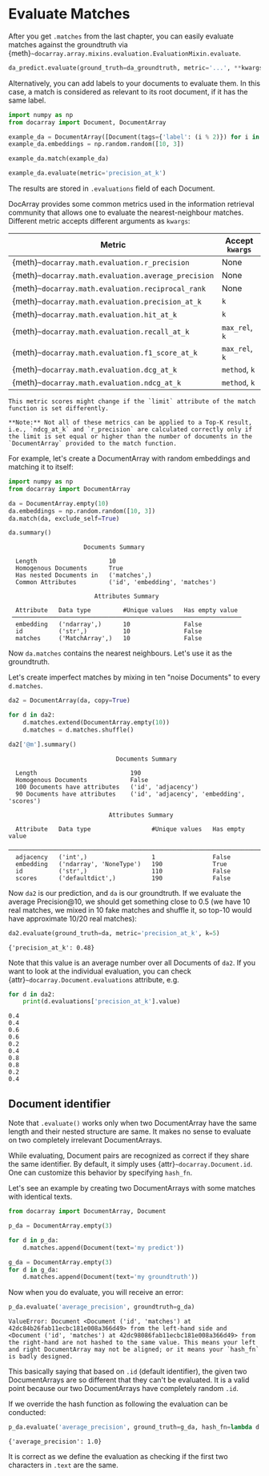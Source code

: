 # Evaluate Matches

After you get `.matches` from the last chapter, you can easily evaluate matches against the groundtruth via {meth}`~docarray.array.mixins.evaluation.EvaluationMixin.evaluate`.

```python
da_predict.evaluate(ground_truth=da_groundtruth, metric='...', **kwargs)
```

Alternatively, you can add labels to your documents to evaluate them.
In this case, a match is considered as relevant to its root document, if it has the same label.

```python
import numpy as np
from docarray import Document, DocumentArray

example_da = DocumentArray([Document(tags={'label': (i % 2)}) for i in range(10)])
example_da.embeddings = np.random.random([10, 3])

example_da.match(example_da)

example_da.evaluate(metric='precision_at_k')
```

The results are stored in `.evaluations` field of each Document.

DocArray provides some common metrics used in the information retrieval community that allows one to evaluate the nearest-neighbour matches. Different metric accepts different arguments as `kwargs`:

| Metric                                              | Accept `kwargs`  |
|-----------------------------------------------------|------------------|
| {meth}`~docarray.math.evaluation.r_precision`       | None             |
| {meth}`~docarray.math.evaluation.average_precision` | None             |            
| {meth}`~docarray.math.evaluation.reciprocal_rank`   | None             |
| {meth}`~docarray.math.evaluation.precision_at_k`    | `k`              |
| {meth}`~docarray.math.evaluation.hit_at_k`          | `k`              |
| {meth}`~docarray.math.evaluation.recall_at_k`       | `max_rel`, `k`   |
| {meth}`~docarray.math.evaluation.f1_score_at_k`     | `max_rel`, `k`   |
| {meth}`~docarray.math.evaluation.dcg_at_k`          | `method`, `k`    |
| {meth}`~docarray.math.evaluation.ndcg_at_k`         | `method`, `k`    |

```{danger}
This metric scores might change if the `limit` attribute of the match function is set differently.

**Note:** Not all of these metrics can be applied to a Top-K result, i.e., `ndcg_at_k` and `r_precision` are calculated correctly only if the limit is set equal or higher than the number of documents in the `DocumentArray` provided to the match function.
```


For example, let's create a DocumentArray with random embeddings and matching it to itself:

```python
import numpy as np
from docarray import DocumentArray

da = DocumentArray.empty(10)
da.embeddings = np.random.random([10, 3])
da.match(da, exclude_self=True)

da.summary()
```


```text
                     Documents Summary                      
                                                            
  Length                    10                              
  Homogenous Documents      True                            
  Has nested Documents in   ('matches',)                    
  Common Attributes         ('id', 'embedding', 'matches')  
                                                            
                        Attributes Summary                        
                                                                  
  Attribute   Data type         #Unique values   Has empty value  
 ──────────────────────────────────────────────────────────────── 
  embedding   ('ndarray',)      10               False            
  id          ('str',)          10               False            
  matches     ('MatchArray',)   10               False                
```

Now `da.matches` contains the nearest neighbours. Let's use it as the groundtruth. 

Let's create imperfect matches by mixing in ten "noise Documents" to every `d.matches`.

```python
da2 = DocumentArray(da, copy=True)

for d in da2:
    d.matches.extend(DocumentArray.empty(10))
    d.matches = d.matches.shuffle()

da2['@m'].summary()
```

```text
                              Documents Summary                               
                                                                              
  Length                          190                                         
  Homogenous Documents            False                                       
  100 Documents have attributes   ('id', 'adjacency')                         
  90 Documents have attributes    ('id', 'adjacency', 'embedding', 'scores')  
                                                                              
                            Attributes Summary                            
                                                                          
  Attribute   Data type                 #Unique values   Has empty value  
 ──────────────────────────────────────────────────────────────────────── 
  adjacency   ('int',)                  1                False            
  embedding   ('ndarray', 'NoneType')   190              True             
  id          ('str',)                  110              False            
  scores      ('defaultdict',)          190              False            
```



Now `da2` is our prediction, and `da` is our groundtruth. If we evaluate the average Precision@10, we should get something close to 0.5 (we have 10 real matches, we mixed in 10 fake matches and shuffle it, so top-10 would have approximate 10/20 real matches):

```python
da2.evaluate(ground_truth=da, metric='precision_at_k', k=5)
```

```text
{'precision_at_k': 0.48}
```

Note that this value is an average number over all Documents of `da2`. If you want to look at the individual evaluation, you can check {attr}`~docarray.Document.evaluations` attribute, e.g.

```python
for d in da2:
    print(d.evaluations['precision_at_k'].value)
```

```text
0.4
0.4
0.6
0.6
0.2
0.4
0.8
0.8
0.2
0.4
```

## Document identifier

Note that `.evaluate()` works only when two DocumentArray have the same length and their nested structure are same. It makes no sense to evaluate on two completely irrelevant DocumentArrays.

While evaluating, Document pairs are recognized as correct if they share the same identifier. By default, it simply uses {attr}`~docarray.Document.id`. One can customize this behavior by specifying `hash_fn`.

Let's see an example by creating two DocumentArrays with some matches with identical texts.

```python
from docarray import DocumentArray, Document

p_da = DocumentArray.empty(3)

for d in p_da:
    d.matches.append(Document(text='my predict'))

g_da = DocumentArray.empty(3)
for d in g_da:
    d.matches.append(Document(text='my groundtruth'))
```

Now when you do evaluate, you will receive an error: 

```python
p_da.evaluate('average_precision', groundtruth=g_da)
```

```text
ValueError: Document <Document ('id', 'matches') at 42dc84b26fab11ecbc181e008a366d49> from the left-hand side and <Document ('id', 'matches') at 42dc98086fab11ecbc181e008a366d49> from the right-hand are not hashed to the same value. This means your left and right DocumentArray may not be aligned; or it means your `hash_fn` is badly designed.
```

This basically saying that based on `.id` (default identifier), the given two DocumentArrays are so different that they can't be evaluated. It is a valid point because our two DocumentArrays have completely random `.id`.

If we override the hash function as following the evaluation can be conducted:

```python
p_da.evaluate('average_precision', ground_truth=g_da, hash_fn=lambda d: d.text[:2])
```

```text
{'average_precision': 1.0}
```

It is correct as we define the evaluation as checking if the first two characters in `.text` are the same.

